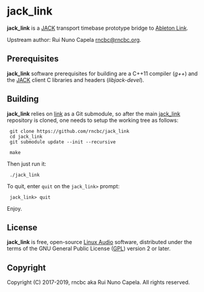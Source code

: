 # jack_link 

  **jack_link** is a [JACK](http://jackaudio.org) transport timebase
  prototype bridge to [Ableton Link](https://www.ableton.com/en/link/).

  Upstream author: Rui Nuno Capela <rncbc@rncbc.org>.


## Prerequisites

   **jack_link** software prerequisites for building are a C++11 compiler
   (_g++_) and the [JACK](http://jackaudio.org) client C libraries and headers
   (_libjack-devel_).


## Building

   **jack_link** relies on [link](https://github.com/Ableton/link) as a Git 
   submodule, so after the main [jack_link](https://github.com/rncbc/jack_link)
   repository is cloned, one needs to setup the working tree as follows:

     git clone https://github.com/rncbc/jack_link
     cd jack_link
     git submodule update --init --recursive

     make

   Then just run it:

     ./jack_link

   To quit, enter `quit` on the `jack_link>` prompt:

     jack_link> quit

   Enjoy.


## License

   **jack_link** is free, open-source [Linux Audio](http://linuxaudio.org)
   software, distributed under the terms of the GNU General Public License
   ([GPL](http://www.gnu.org/copyleft/gpl.html)) version 2 or later.


## Copyright

   Copyright (C) 2017-2019, rncbc aka Rui Nuno Capela. All rights reserved.
